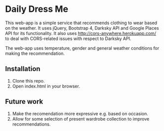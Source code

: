 # Daily Dress Me
This web-app is a simple service that recommends clothing to wear based on the weather. It uses jQuery, Bootstrap 4, Darksky API and Google Places API for its functionality. It also uses http://cors-anywhere.herokuapp.com/ to deal with CORS-related issues with respect to Darksky API.

The web-app uses temperature, gender and general weather conditions for making the recommendation.

## Installation
1. Clone this repo.
2. Open index.html in your browser.

## Future work
1. Make the recomendation more expressive e.g. based on occasion.
2. Allow for some selection of present wardrobe collection to improve recommendations.